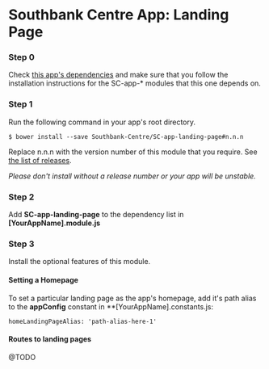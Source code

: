 # Southbank Centre App: Landing Page

### Step 0

Check [this app's dependencies](https://github.com/Southbank-Centre/SC-app-landing-page/blob/master/bower.json) and make sure that you follow the installation instructions for the SC-app-* modules that this one depends on.

### Step 1
Run the following command in your app's root directory.

    $ bower install --save Southbank-Centre/SC-app-landing-page#n.n.n

Replace n.n.n with the version number of this module that you require. See [the list of releases](https://github.com/Southbank-Centre/SC-app-landing-page/releases).

*Please don't install without a release number or your app will be unstable.*

### Step 2

Add **SC-app-landing-page** to the dependency list in **[YourAppName].module.js**

### Step 3

Install the optional features of this module.

#### Setting a Homepage

To set a particular landing page as the app's homepage, add it's path alias to the **appConfig** constant in **[YourAppName].constants.js:

    homeLandingPageAlias: 'path-alias-here-1'

#### Routes to landing pages

@TODO